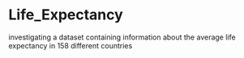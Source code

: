 # Life_Expectancy
investigating a dataset containing information about the average life expectancy in 158 different countries
